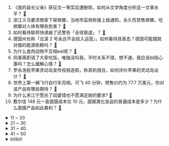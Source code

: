 1. 《我的县长父亲》获征文一等奖后遭删除，如何从文学角度分析这一文章水平？ [:link:](https://www.zhihu.com/question/554365776)
2. 浙江义乌要求商家下架槟榔，当地市监局称接上级通知，永久性禁售槟榔，吃槟榔对人体有哪些危害？ [:link:](https://www.zhihu.com/question/554405669)
3. 如何看待联邦快递崩了还警告「全球衰退」？ [:link:](https://www.zhihu.com/question/554251604)
4. 德国州长称「北溪 2 号永远不会投入运营」，如何看待其表态？德国可能摆脱对俄的能源依赖吗？ [:link:](https://www.zhihu.com/question/554392897)
5. 为什么食肉动物不互相eat呢？ [:link:](https://www.zhihu.com/question/546078439)
6. 同事离职请了大家吃饭，唯独没叫我，平时关系不错，想不通，我应该纠结心塞吗？怎么缓解心情？ [:link:](https://www.zhihu.com/question/539307553)
7. 罗永浩批苹果灵动岛宣传视频造假，称真机很丑，如何评价苹果的灵动岛设计？ [:link:](https://www.zhihu.com/question/554369068)
8. 世界上第一辆飞行自行车亮相，可飞 40 分钟，预售价约为 77.7 万美元，你对该产品有哪些期待？ [:link:](https://www.zhihu.com/question/554208054)
9. 为什么宋江宁愿杀了阎婆惜也不愿满足她的要求? [:link:](https://www.zhihu.com/question/554059663)
10. 敷尔佳 148 元一盒面膜成本仅 10 元，面膜类化妆品的普遍成本是多少？为什么面膜产品如此暴利？ [:link:](https://www.zhihu.com/question/554359229)
<details>
<summary>11 ~ 20</summary>

11. 贵阳三名干部因三荔高速重大交通事故被组织处理，这起到了哪些警示作用？ [:link:](https://www.zhihu.com/question/554387184)
12. 俄媒称「俄遭制裁后仅有150家外企撤出当地市场，占比0.6%」，如何解读这一数据？ [:link:](https://www.zhihu.com/question/554348630)
13. 一人一天能走9万多步吗？ [:link:](https://www.zhihu.com/question/328957067)
14. 美军电子侦察机在黄、东海进行高强度抵近侦察，这释放了哪些信息？ [:link:](https://www.zhihu.com/question/554339494)
15. 为什么文丑的名字要叫“丑”? [:link:](https://www.zhihu.com/question/551390638)
16. 如何看待《我的县长父亲》作者发声称最初的题目叫《逝去的背影》，只想实事求是地讲父亲的故事？ [:link:](https://www.zhihu.com/question/554390998)
17. 现在买新手机不买 5G 的话，以后会有哪些必须依赖 5G 的实用功能跟不上吗？ [:link:](https://www.zhihu.com/question/553399508)
18. 敢不敢晒婆婆做的月子餐？ [:link:](https://www.zhihu.com/question/347580647)
19. 重庆猴痘病例病毒与德国病毒高度同源，有哪些信息值得关注？生活中应如何防护？ [:link:](https://www.zhihu.com/question/554352414)
20. 既然中国自古以来也酿葡萄酒，为什么没有形成像西餐一样的葡萄酒佐餐文化？ [:link:](https://www.zhihu.com/question/551937274)
</details>
<details>
<summary>21 ~ 30</summary>

21. 我现在快40了，想写小说，会不会太迟了？会有出路吗？ [:link:](https://www.zhihu.com/question/545207849)
22. 姚明在《灌篮高手》里大概是什么水平？ [:link:](https://www.zhihu.com/question/342229897)
23. 宝宝鞋子怎么选？不同阶段有什么讲究吗？ [:link:](https://www.zhihu.com/question/482732430)
24. 三体那么好，为什么刘慈欣得不到诺贝尔文学奖？ [:link:](https://www.zhihu.com/question/554068601)
25. 高中友谊重要还是学习重要？ [:link:](https://www.zhihu.com/question/548326176)
26. 你们开始学Pr的时候，都怎么学的? [:link:](https://www.zhihu.com/question/335038113)
27. 处理器只能做到64位，而软件越来越臃肿，会不会有一天出现寻址能力不够一个软件使用的情况？ [:link:](https://www.zhihu.com/question/504238985)
28. 长沙某饮品店制作饮品时未按顾客要求去冰，顾客直接将饮品倒在操作台上，双方是否有更好的处理方法？ [:link:](https://www.zhihu.com/question/554326875)
29. 为什么人无法忍受40℃的环境温度，在40℃的水里却很滋润？ [:link:](https://www.zhihu.com/question/67357858)
30. 乌克兰国家核电公司称南乌克兰核电站遭导弹袭击，有哪些信息值得关注？ [:link:](https://www.zhihu.com/question/554365442)
</details>
<details>
<summary>31 ~ 40</summary>

31. C++之父本人自己写的C++教材，为何并不是最受欢迎的教材？ [:link:](https://www.zhihu.com/question/550407460)
32. 虎牙《英雄联盟》主播姿态和水晶哥同时宣布停播，发生了什么？ [:link:](https://www.zhihu.com/question/552036859)
33. 如何看待 9 月 19 日股市再次下跌，上证指数一度险些失守 3100 点？ [:link:](https://www.zhihu.com/question/554358919)
34. 《英雄联盟》为什么没有坦克型刺客？ [:link:](https://www.zhihu.com/question/553985220)
35. 狼人杀为什么禁止贴脸？ [:link:](https://www.zhihu.com/question/462970840)
36. 俄媒称「德总理认为，尽管双方意见南辕北辙，但必须进一步与俄总统普京进行对话」，这释放出哪些信号？ [:link:](https://www.zhihu.com/question/554364848)
37. 《原神》中，如果你只能用10个五星（旅行者除外），你会带上谁？ [:link:](https://www.zhihu.com/question/554092036)
38. 北京时间 20 日墨西哥发生 7.7 级地震，多地发布海啸预警，已造成 1 人死亡，目前情况如何？ [:link:](https://www.zhihu.com/question/554428730)
39. 《风云》里，雄霸如果没有收风云为徒，凭他自己难道就统一不了江湖吗？ [:link:](https://www.zhihu.com/question/531165188)
40. 有哪些对你来说能起到「解压」效果的食物？ [:link:](https://www.zhihu.com/question/554336426)
</details>
<details>
<summary>41 ~ 50</summary>

41. 如何看待《柳叶刀》杂志新冠委员会主席称「Covid-19 可能起源于美国生物实验室」？有哪些值得关注？ [:link:](https://www.zhihu.com/question/541154437)
42. Node.js 有哪些设计缺陷？ [:link:](https://www.zhihu.com/question/551760588)
43. 美元指数今年来飙升 14%，美媒警告「将给全球经济带来大麻烦」，如何解读？美元走强会引发哪些问题？ [:link:](https://www.zhihu.com/question/554366266)
44. 如何评价《英雄联盟》电竞选手 Doinb 举办的 LBL 赛事？ [:link:](https://www.zhihu.com/question/553960226)
45. 央行发布 2022 年 9 月 LPR 维持不变，对我国经济有何影响？ [:link:](https://www.zhihu.com/question/554439413)
46. 奥地利爆发超 3.2 万人大游行，抗议政府解决生活成本危机不力，后续将如何发展？ [:link:](https://www.zhihu.com/question/554284748)
47. 「洗米华」案开审，其被控触犯 289 项罪名，非法投注金额约 6800 亿人民币，哪些信息值得关注？ [:link:](https://www.zhihu.com/question/538985026)
48. 本人想买个便宜点的轻薄办公笔记本，有什么本子值得买？ [:link:](https://www.zhihu.com/question/425534566)
49. 如何看待龙族作者江南称2022年9月19日将开启新连载? [:link:](https://www.zhihu.com/question/549081536)
50. 胶原蛋白是智商税吗？ [:link:](https://www.zhihu.com/question/544370804)
</details><details>
<summary>bilibili</summary>

1. 官宣！！！我们在一起了！ [:link:](//www.bilibili.com/video/BV11P411H7ed)
2. 学生吵吵了一年让我跳舞，新学年放学前满足一下他们的愿望吧 Pink Venom [:link:](//www.bilibili.com/video/BV1Me411g7NA)
3. 笑喷！当我把一群很菜的UP聚在一起玩狼人杀。。 [:link:](//www.bilibili.com/video/BV1mG4y1z761)
4. 如果17年的我看到现在的我会很开心吧！ [:link:](//www.bilibili.com/video/BV1yG4y1q7Ar)
5. 27名礼兵鸣枪12响 鸣枪礼最高礼节致敬英烈 [:link:](//www.bilibili.com/video/BV1Xe4y187mV)
6. 《原神》二周年配音演员祝福-「来自彼方的声音」 [:link:](//www.bilibili.com/video/BV1ZV4y1M7ST)
7. 3500万粉up主们的拍卖会，你们觉得血赚还是血亏？？？ [:link:](//www.bilibili.com/video/BV1ne411M7yo)
8. 可 爱 小 番 茄 [:link:](//www.bilibili.com/video/BV1aG4y1q7AZ)
9. 当校长随口说了一句话 [:link:](//www.bilibili.com/video/BV1yt4y1A7Fg)
10. 《绝区零》TGS2022首次参展特别视频 「只是录像店平凡的一天」 [:link:](//www.bilibili.com/video/BV1EY4y1N7Ta)
<details>
<summary>11 ~ 20</summary>

11. 我要成为法治之光 [:link:](//www.bilibili.com/video/BV1T8411b7CL)
12. 【动画吃播】历时四个月，爆肝13560帧的烤肉动画 [:link:](//www.bilibili.com/video/BV1rd4y1679i)
13. 一百块帮老奶奶解决了两年前的塌方问题 助人为乐我一直在路上 [:link:](//www.bilibili.com/video/BV1Jd4y1g7B2)
14. 网友韩国仁川机场偶遇中国人民解放军，中国军人不管走到哪里都是亮丽的风景。 [:link:](//www.bilibili.com/video/BV1uP4y1o7BV)
15. 你们宿舍是办网吧的是吧！ [:link:](//www.bilibili.com/video/BV1cd4y1r7m2)
16. 兄弟们！生人口了！ [:link:](//www.bilibili.com/video/BV1AP411p7iQ)
17. 《您的外卖员正在为您炒菜》 [:link:](//www.bilibili.com/video/BV1ad4y1u7QH)
18. 我敢保证，这是你看过最特殊的“开箱”视频！ [:link:](//www.bilibili.com/video/BV1JG4y1q7xR)
19. 网上怎么有这么多玩具可以买的？ [:link:](//www.bilibili.com/video/BV16g41127e4)
20. 只  因  赛  博  小  卖  部 [:link:](//www.bilibili.com/video/BV1De411T7ah)
</details>
<details>
<summary>21 ~ 30</summary>

21. 这样的反诈舞真猛！（来源：保定网警） [:link:](//www.bilibili.com/video/BV1xP4y1o7LM)
22. 自由女神的火炬为啥上不去？【硬核狠人38】 [:link:](//www.bilibili.com/video/BV1ge4y1y75A)
23. [Beluga和他的小伙伴]关于我让手机和充电器结合这件事 [:link:](//www.bilibili.com/video/BV1kB4y1E7Pm)
24. 爷：须弥真是太好玩了哈哈哈！！！ [:link:](//www.bilibili.com/video/BV1AW4y1q7ST)
25. “这无缝衔接就奥特离谱！” [:link:](//www.bilibili.com/video/BV1xg411275A)
26. 灾区不要面包方便面 [:link:](//www.bilibili.com/video/BV1LG411G7AZ)
27. 你最近的手机是不是也这样？ [:link:](//www.bilibili.com/video/BV1y14y1a77H)
28. 在家是块宝，回校是棵草 [:link:](//www.bilibili.com/video/BV1K14y1v77Y)
29. 大聪明高俅上阵！梁山健美队VS北宋海军！《水浒传》P39 [:link:](//www.bilibili.com/video/BV1v8411t7YY)
30. 【原神】⚡⚡3.1  周 年 庆 版 本 玩 家 现 状⚡⚡ [:link:](//www.bilibili.com/video/BV1Le4y1y7Hm)
</details>
<details>
<summary>31 ~ 40</summary>

31. 是人？是神？还是恶魔？这个游戏里的神隐藏着震撼人心的真相！ [:link:](//www.bilibili.com/video/BV1Me4y1h7iG)
32. 道理我都懂，可是她跟我说早安诶…… [:link:](//www.bilibili.com/video/BV1tY4y1T7fj)
33. 据说这是破解版的《周黑鸭》教程，充满好奇心的蚊师傅又跃跃欲试了。 [:link:](//www.bilibili.com/video/BV1fV4y1M724)
34. 荧哥，你是了解我的！ [:link:](//www.bilibili.com/video/BV1PG4y1B7um)
35. 东北烤肉里怎么会有这东西？但肉是真的香！【怎么这么值ep50-杨记齐齐哈尔烤肉】 [:link:](//www.bilibili.com/video/BV17d4y167pe)
36. 心之契 ♥ 应甘雨之约 [:link:](//www.bilibili.com/video/BV1Ae4y1k7y7)
37. 外国柜姐 vs 中国柜姐 [:link:](//www.bilibili.com/video/BV1mY4y1K7Ha)
38. 大多数男孩的前半生 [:link:](//www.bilibili.com/video/BV1y14y1a7H2)
39. 你会用哪句诗词公布恋情？这是我见过最好的选择。 [:link:](//www.bilibili.com/video/BV15T411u72E)
40. 你的体育老师是这样的吗？ [:link:](//www.bilibili.com/video/BV1zW4y1i7E9)
</details>
<details>
<summary>41 ~ 50</summary>

41. （逃酒之王）哪一块你最权威？ [:link:](//www.bilibili.com/video/BV1N8411b7ac)
42. 港式自助，狂炫三桌，仨战士吃饱了！ [:link:](//www.bilibili.com/video/BV1cP411H7QR)
43. 维修师傅打死都不会告诉你的维修小技巧 [:link:](//www.bilibili.com/video/BV1xP411H7SK)
44. 豆瓣2.1！史上最烂！up主一口气带你全面观看油腻巨作《东八区的先生们》 [:link:](//www.bilibili.com/video/BV1JW4y1q784)
45. 这究竟是什么神仙画质 [:link:](//www.bilibili.com/video/BV1g14y1v71y)
46. 慌张的祖国人是什么梗【梗指南】 [:link:](//www.bilibili.com/video/BV1uB4y1H7n3)
47. 德系日系自主车对车碰撞，起火自燃无法解锁，200万假人撞废，撞废几十辆车到底图啥？ [:link:](//www.bilibili.com/video/BV1wd4y1r7tD)
48. 复原古代西瓜霜的制作技艺 [:link:](//www.bilibili.com/video/BV1Rt4y1L7fn)
49. 看她朝我跑过来的时候，泪目了…… [:link:](//www.bilibili.com/video/BV1y8411t7oZ)
50. 感觉吃了两顿火锅，但又感觉啥也没吃 [:link:](//www.bilibili.com/video/BV17e411M7SZ)
</details>
<details>
<summary>51 ~ 60</summary>

51. 宝，这些男装基地赶紧转发给你男朋友吧 [:link:](//www.bilibili.com/video/BV1He4y1k7wQ)
52. 优菈【祭礼之舞】真人版 ！ [:link:](//www.bilibili.com/video/BV1Cg411U7ex)
53. “这一刻，所有的疲劳都化为干净” [:link:](//www.bilibili.com/video/BV1S24y1d7nx)
54. 【STN快报6.5季06】我在3D的耶路撒冷身上爬上爬下 [:link:](//www.bilibili.com/video/BV1Rd4y167kV)
55. 花3个月试喝硬核整理“神仙冲泡饮品”大合集，超高性价比！谁喝谁爱！疯狂推荐！ [:link:](//www.bilibili.com/video/BV1YP411H7db)
56. 劫匪：抢到了吗，我也抢到了 [:link:](//www.bilibili.com/video/BV1E24y1d73K)
57. 拜师汤姆老师学习⚡鸡你太美⚡最终能否完美还原？ [:link:](//www.bilibili.com/video/BV1wd4y1r7QN)
58. 南开教授的简历“自带吐槽”，网友：太好笑又有点凡尔赛 [:link:](//www.bilibili.com/video/BV1224y1d7Hk)
59. 学会了，油腻美女 [:link:](//www.bilibili.com/video/BV1JW4y1q7om)
60. 《崩坏：星穹铁道》剧情PV：「见证者」 [:link:](//www.bilibili.com/video/BV1eg411U7yz)
</details>
<details>
<summary>61 ~ 70</summary>

61. 《原神》长期项目启动·概念PV [:link:](//www.bilibili.com/video/BV15B4y1n7dg)
62. 【伪人测试】 [:link:](//www.bilibili.com/video/BV1NW4y1v7Xw)
63. 有名是真的有名，简单是真的简单！一口爆汁、香味十足的广东羊城葱油鸡！ [:link:](//www.bilibili.com/video/BV1xP4y1o7i9)
64. “这不是网络毒品，它承载着我们最美好的时光” [:link:](//www.bilibili.com/video/BV1SV4y1T7t4)
65. 人均40在东北吃铁锅炖，焖花卷吸饱汤汁比肉香！ [:link:](//www.bilibili.com/video/BV1ge411g7gS)
66. 【假面骑士Geats开播吐槽】欢迎来到素质广场！为什么决赛圈舔的包里能只有一把弓啊？ [:link:](//www.bilibili.com/video/BV1Hg41127EW)
67. 每当话筒递给黑人，就会诞生一位格莱美得主！ [:link:](//www.bilibili.com/video/BV1te4y1y7H3)
68. 【TF家族】《恭喜你发现了宝藏》EP04——劳动是最好的宝藏 [:link:](//www.bilibili.com/video/BV1HD4y1i7U7)
69. らくらく 鸡汤安楽死 [:link:](//www.bilibili.com/video/BV1bd4y167R1)
70. 有鸭绒被盖着睡觉就不会感冒了 [:link:](//www.bilibili.com/video/BV1o8411t7wV)
</details>
<details>
<summary>71 ~ 80</summary>

71. 看完私信人麻了 [:link:](//www.bilibili.com/video/BV14G41137y9)
72. 老板不赞同的，我们也要坚决反对。 [:link:](//www.bilibili.com/video/BV1NY4y1N7tX)
73. 我在原神里，拯救了一名受伤的小天使！ [:link:](//www.bilibili.com/video/BV12e411T7tf)
74. 【半佛】买华为4G手机，是傻吗？ [:link:](//www.bilibili.com/video/BV1Sd4y1676N)
75. 【前方高能】感受一下中国战刀带来的压迫感！ [:link:](//www.bilibili.com/video/BV1oG4y1z7tL)
76. 他逃！我追！他插翅难飞！ [:link:](//www.bilibili.com/video/BV14e4y1k7gT)
77. 危急时刻自救必看！猝死/断肢/心梗/刀捅/昏厥/窒息 [:link:](//www.bilibili.com/video/BV1cP411p7sp)
78. Runaway 停车场 清唱 [:link:](//www.bilibili.com/video/BV1tG4113727)
79. 女仆 但是ikun [:link:](//www.bilibili.com/video/BV1QD4y1v7C7)
80. 医院里为什么有很多奇怪的规矩？ [:link:](//www.bilibili.com/video/BV1p14y1Y7Gj)
</details>
<details>
<summary>81 ~ 90</summary>

81. 呀谁啊累！ [:link:](//www.bilibili.com/video/BV1sG41137XC)
82. 当出生在由各种随机的超级矿物岛上 我该如何生存？ 我的世界 [:link:](//www.bilibili.com/video/BV1oV4y1T7rQ)
83. 我 真 是 嗨 到 不 行 啦 ！ [:link:](//www.bilibili.com/video/BV12e4y187gB)
84. 比利时穷人每天白拿100元，在最便宜超市能买什么？ [:link:](//www.bilibili.com/video/BV1mt4y1A7Rx)
85. 【Zc故事】到  墓  笔  记 [:link:](//www.bilibili.com/video/BV1nW4y1q7Pc)
86. 表弟：姐你帮我写作业时，字写丑一点 [:link:](//www.bilibili.com/video/BV1DT411K7Lb)
87. 年轻的时候，我以为钱就是一切，现在老了才知道，确实如此 [:link:](//www.bilibili.com/video/BV1bB4y1n7cq)
88. 小夫快醒醒！你不是竹蜻蜓啊！ [:link:](//www.bilibili.com/video/BV1sd4y1g7FL)
89. 彻 底 认 清 多 巴 胺 ！ ‖ 《贪婪的多巴胺》 [:link:](//www.bilibili.com/video/BV1ZW4y1i7d7)
90. 旅行两年不回家的原因，是因为我的旅行有点不一样 [:link:](//www.bilibili.com/video/BV1314y1Y7j8)
</details>
<details>
<summary>91 ~ 99</summary>

91. 听到这种声音你就应该… [:link:](//www.bilibili.com/video/BV1jW4y1q7yY)
92. 【原神】神 离 流 ~ | 钟离替换技能第2期 [:link:](//www.bilibili.com/video/BV1424y1Z7CF)
93. 各花各有各花香 [:link:](//www.bilibili.com/video/BV1dt4y1L7xh)
94. 亚索非常有感觉的一句台词，拿去写作文用！【联盟英语金句】 [:link:](//www.bilibili.com/video/BV1FT411u73r)
95. 当山大王哪里好，不如东厂顿顿饱！ [:link:](//www.bilibili.com/video/BV1dD4y1q7Mv)
96. 9年前早婚的我，如果看到现在单身的我，一定会很兴奋吧！ [:link:](//www.bilibili.com/video/BV1ne4y1k77V)
97. 闺蜜带我度过了一次终身难忘的度假… [:link:](//www.bilibili.com/video/BV1RG4y1q7E1)
98. 【两万原石】这是我见过原神最贵的原石兑换码了！ [:link:](//www.bilibili.com/video/BV1td4y1u79Z)
99. “文”化输出？ [:link:](//www.bilibili.com/video/BV1WD4y1i7yz)
</details></details>
